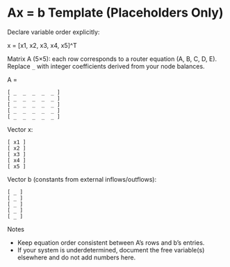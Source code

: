 # Ax = b Template (Placeholders Only)

Declare variable order explicitly:

x = [x1, x2, x3, x4, x5]^T

Matrix A (5×5): each row corresponds to a router equation (A, B, C, D, E). Replace `_` with integer coefficients derived from your node balances.

A =
```
[ _  _  _  _  _ ]
[ _  _  _  _  _ ]
[ _  _  _  _  _ ]
[ _  _  _  _  _ ]
[ _  _  _  _  _ ]
```

Vector x:
```
[ x1 ]
[ x2 ]
[ x3 ]
[ x4 ]
[ x5 ]
```

Vector b (constants from external inflows/outflows):
```
[ _ ]
[ _ ]
[ _ ]
[ _ ]
[ _ ]
```

Notes
- Keep equation order consistent between A’s rows and b’s entries.
- If your system is underdetermined, document the free variable(s) elsewhere and do not add numbers here.
